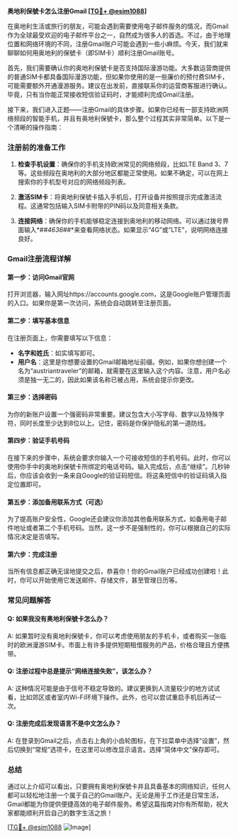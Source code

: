 **奥地利保號卡怎么注册Gmail [[TG💪+ @esim1088](https://t.me/s/esim1088)]**

在奥地利生活或旅行的朋友，可能会遇到需要使用电子邮件服务的情况，而Gmail作为全球最受欢迎的电子邮件平台之一，自然成为很多人的首选。不过，由于地理位置和网络环境的不同，注册Gmail账户可能会遇到一些小麻烦。今天，我们就来聊聊如何用奥地利的保號卡（即SIM卡）顺利注册Gmail账号。

首先，我们需要确认你的奥地利保號卡是否支持国际漫游功能。大多数运营商提供的普通SIM卡都具备国际漫游功能，但如果你使用的是一些廉价的预付费SIM卡，可能需要额外开通漫游服务。建议在出发前，直接联系你的运营商客服进行确认。毕竟，只有当你能正常接收短信验证码时，才能顺利完成Gmail注册。

接下来，我们进入正题——注册Gmail的具体步骤。如果你已经有一部支持欧洲网络频段的智能手机，并且有奥地利保號卡，那么整个过程其实非常简单。以下是一个清晰的操作指南：

### 注册前的准备工作

1. **检查手机设置**：确保你的手机支持欧洲常见的网络频段，比如LTE Band 3、7等。这些频段在奥地利的大部分地区都能正常使用。如果不确定，可以在网上搜索你的手机型号对应的网络频段列表。
   
2. **激活SIM卡**：将奥地利保號卡插入手机后，打开设备并按照提示完成激活流程。这通常包括输入SIM卡附带的PIN码以及同意相关条款。

3. **连接网络**：确保你的手机能够稳定连接到奥地利的移动网络。可以通过拨号界面输入*#*#4636#*#*来查看网络状态。如果显示“4G”或“LTE”，说明网络连接良好。

### Gmail注册流程详解

#### 第一步：访问Gmail官网
打开浏览器，输入网址https://accounts.google.com，这是Google账户管理页面的入口。如果你是第一次访问，系统会自动跳转至注册页面。

#### 第二步：填写基本信息
在注册页面上，你需要填写以下信息：
- **名字和姓氏**：如实填写即可。
- **用户名**：这里是你想要设置的Gmail邮箱地址前缀。例如，如果你想创建一个名为“austriantraveler”的邮箱，就需要在这里输入这个内容。注意，用户名必须是独一无二的，因此如果该名称已被占用，系统会提示你更改。

#### 第三步：选择密码
为你的新账户设置一个强密码非常重要。建议包含大小写字母、数字以及特殊字符，同时长度至少达到8位以上。记住，密码是你保护隐私的第一道防线。

#### 第四步：验证手机号码
在接下来的步骤中，系统会要求你输入一个可接收短信的手机号码。此时，你可以使用你手中的奥地利保號卡所绑定的电话号码。输入完成后，点击“继续”。几秒钟后，你应该会收到一条来自Google的验证码短信。将这条短信中的验证码填入指定位置即可。

#### 第五步：添加备用联系方式（可选）
为了提高账户安全性，Google还会建议你添加其他备用联系方式，如备用电子邮件地址或者第二个手机号码。当然，这一步不是强制性的，你可以根据自己的实际情况决定是否填写。

#### 第六步：完成注册
当所有信息都正确无误地提交之后，恭喜你！你的Gmail账户已经成功创建啦！此时，你可以开始使用它发送邮件、存储文件，甚至管理日历等。

### 常见问题解答

#### Q: 如果我没有奥地利保號卡怎么办？
A: 如果暂时没有奥地利保號卡，你可以考虑使用朋友的手机卡，或者购买一张临时的欧洲漫游SIM卡。市面上有许多提供短期租借服务的产品，价格合理且方便携带。

#### Q: 注册过程中总是提示“网络连接失败”，该怎么办？
A: 这种情况可能是由于信号不稳定导致的。建议更换到人流量较少的地方试试看，比如郊区或者室内Wi-Fi环境下操作。此外，也可以尝试重启手机后再试一次。

#### Q: 注册完成后发现语言不是中文怎么办？
A: 在登录到Gmail之后，点击右上角的小齿轮图标，在下拉菜单中选择“设置”，然后切换到“常规”选项卡，在这里可以修改显示语言。选择“简体中文”保存即可。

### 总结

通过以上介绍可以看出，只要拥有奥地利保號卡并且具备基本的网络知识，任何人都可以轻松地注册一个属于自己的Gmail账户。无论是用于工作还是日常生活，Gmail都能为你提供便捷高效的电子邮件服务。希望这篇指南对你有所帮助，祝大家都能顺利开启自己的数字生活之旅！

[[TG💪+ @esim1088](https://t.me/s/esim1088) ![Image](https://i.postimg.cc/4NQfJmqS/Snipaste-2025-05-13-00-14-12.png)]